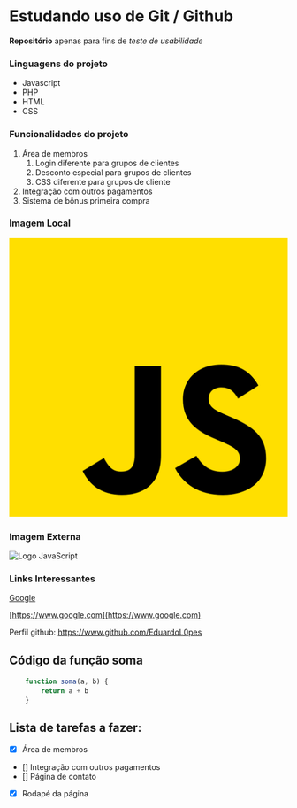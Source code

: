 # Estudando uso de Git / Github

**Repositório** apenas para fins de _teste de usabilidade_

### Linguagens do projeto

* Javascript
* PHP
* HTML
* CSS

### Funcionalidades do projeto

1. Área de membros
    1. Login diferente para grupos de clientes
    2. Desconto especial para grupos de clientes
    3. CSS diferente para grupos de cliente
2. Integração com outros pagamentos
3. Sistema de bônus primeira compra

### Imagem Local

![Logo JavaScript](./img/javascript.png)

### Imagem Externa

![Logo JavaScript](https://th.bing.com/th/id/OIP.hJmTqLic36nBy1hivCq2EwAAAA?pid=ImgDet&rs=1)

### Links Interessantes

[Google](https://www.google.com)

[https://www.google.com](https://www.google.com)

Perfil github: https://www.github.com/EduardoL0pes

## Código da função soma

```JavaScript
    function soma(a, b) {
        return a + b
    }
```
## Lista de tarefas a fazer:

- [x] Área de membros
- [] Integração com outros pagamentos
- [] Página de contato
- [x] Rodapé da página